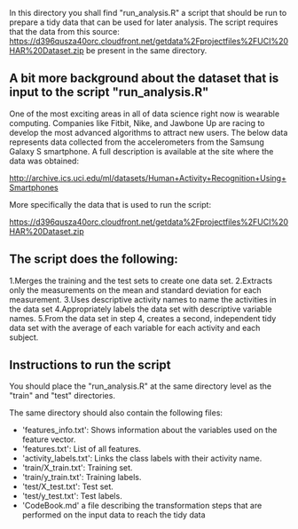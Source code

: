 In this directory you shall find "run_analysis.R" a script that should be run to prepare a tidy data that can be used for later analysis. The script requires that the data from this source: https://d396qusza40orc.cloudfront.net/getdata%2Fprojectfiles%2FUCI%20HAR%20Dataset.zip be present in the same directory.

A bit more background about the dataset that is input to the script "run_analysis.R"
----------------------------------------------------------------------------------

One of the most exciting areas in all of data science right now is wearable computing. Companies like Fitbit, Nike, and Jawbone Up are racing to develop the most advanced algorithms to attract new users. The below data represents data collected from the accelerometers from the Samsung Galaxy S smartphone. A full description is available at the site where the data was obtained: 

http://archive.ics.uci.edu/ml/datasets/Human+Activity+Recognition+Using+Smartphones 

More specifically the data that is used to run the script: 

https://d396qusza40orc.cloudfront.net/getdata%2Fprojectfiles%2FUCI%20HAR%20Dataset.zip 

The script does the following:
-----------------------------

1.Merges the training and the test sets to create one data set.
2.Extracts only the measurements on the mean and standard deviation for each measurement. 
3.Uses descriptive activity names to name the activities in the data set
4.Appropriately labels the data set with descriptive variable names. 
5.From the data set in step 4, creates a second, independent tidy data set with the average of each variable for each activity and each subject.


Instructions to run the script
-----------------------------

You should place the "run_analysis.R" at the same directory level as the "train" and "test" directories.

The same directory should also contain the following files:
- 'features_info.txt': Shows information about the variables used on the feature vector.
- 'features.txt': List of all features.
- 'activity_labels.txt': Links the class labels with their activity name.
- 'train/X_train.txt': Training set.
- 'train/y_train.txt': Training labels.
- 'test/X_test.txt': Test set.
- 'test/y_test.txt': Test labels.
- 'CodeBook.md' a file describing the transformation steps that are performed on the input data to reach the tidy data